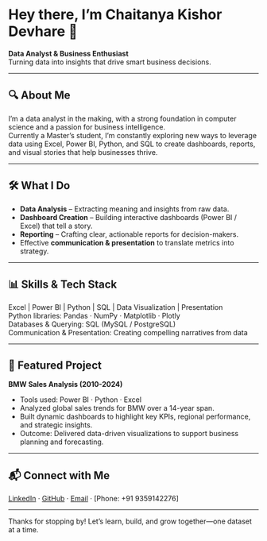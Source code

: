 # Hey there, I’m Chaitanya Kishor Devhare 👋  
**Data Analyst & Business Enthusiast**  
Turning data into insights that drive smart business decisions.

---

## 🔍 About Me  
I’m a data analyst in the making, with a strong foundation in computer science and a passion for business intelligence.  
Currently a Master’s student, I’m constantly exploring new ways to leverage data using Excel, Power BI, Python, and SQL to create dashboards, reports, and visual stories that help businesses thrive.

---

## 🛠️ What I Do  
- **Data Analysis** – Extracting meaning and insights from raw data.  
- **Dashboard Creation** – Building interactive dashboards (Power BI / Excel) that tell a story.  
- **Reporting** – Crafting clear, actionable reports for decision-makers.  
- Effective **communication & presentation** to translate metrics into strategy.

---

## 📊 Skills & Tech Stack  
Excel | Power BI | Python | SQL | Data Visualization | Presentation  
Python libraries: Pandas · NumPy · Matplotlib · Plotly  
Databases & Querying: SQL (MySQL / PostgreSQL)  
Communication & Presentation: Creating compelling narratives from data

---

## 📂 Featured Project  
**BMW Sales Analysis (2010-2024)**  
* Tools used: Power BI · Python · Excel  
* Analyzed global sales trends for BMW over a 14-year span.  
* Built dynamic dashboards to highlight key KPIs, regional performance, and strategic insights.  
* Outcome: Delivered data-driven visualizations to support business planning and forecasting.

---

## 📬 Connect with Me  
[LinkedIn](www.linkedin.com/in/chaitanyadevhare-biz) · [GitHub](https://github.com/chaitanyadevhare-biz) · [Email](chaitanyadevhare@gmail.com) · [Phone: +91 9359142276]

---

Thanks for stopping by! Let’s learn, build, and grow together—one dataset at a time.  
